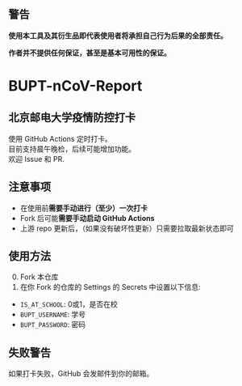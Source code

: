 ## **警告**
**使用本工具及其衍生品即代表使用者将承担自己行为后果的全部责任。**

**作者并不提供任何保证，甚至是基本可用性的保证。**

# BUPT-nCoV-Report
## 北京邮电大学疫情防控打卡

使用 GitHub Actions 定时打卡。  
目前支持晨午晚检，后续可能增加功能。  
欢迎 Issue 和 PR.

## 注意事项
- 在使用前**需要手动进行（至少）一次打卡**
- Fork 后可能**需要手动启动 GitHub Actions**
- 上游 repo 更新后，（如果没有破坏性更新）只需要拉取最新状态即可

## 使用方法
0. Fork 本仓库
0. 在你 Fork 的仓库的 Settings 的 Secrets 中设置以下信息:
- `IS_AT_SCHOOL`: 0或1，是否在校
- `BUPT_USERNAME`: 学号
- `BUPT_PASSWORD`: 密码

## 失败警告
如果打卡失败，GitHub 会发邮件到你的邮箱。
